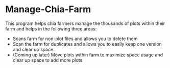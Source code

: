 ﻿# Manage-Chia-Farm
This program helps chia farmers manage the thousands of plots within their farm and helps in the following three areas:
  * Scans farm for non-plot files and allows you to delete them 
  * Scan the farm for duplicates and allows you to easily keep one version and clear up space.
  * (Coming up later) Move plots within farm to maximize space usage and clear up space to add more plots 
